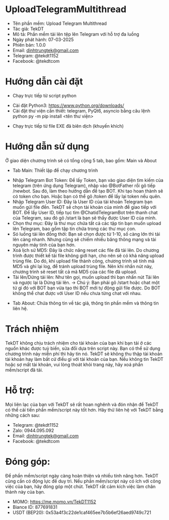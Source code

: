 # UploadTelegramMultithread
- Tên phần mềm: Upload Telegram Multithread
- Tác giả: TekDT
- Mô tả: Phần mềm tải lên tệp lên Telegram với hỗ trợ đa luồng
- Ngày phát hành: 07-03-2025
- Phiên bản: 1.0.0
- Email: dinhtrungtek@gmail.com
- Telegram: @tekdt1152
- Facebook: @tekdtcom

# Hướng dẫn cài đặt
* Chạy trực tiếp từ script python
- Cài đặt Python3: https://www.python.org/downloads/
- Cài đặt thư viện cần thiết: telegram, PyQt6, asyncio bằng câu lệnh python py -m pip install <tên thư viện>

* Chạy trực tiếp từ file EXE đã biên dịch (khuyến khích)

# Hướng dẫn sử dụng
Ở giao diện chương trình sẽ có tổng cộng 5 tab, bao gồm: Main và About
- Tab Main: Thiết lập để chạy chương trình
+ Nhập Telegram Bot Token: Để lấy Token, bạn vào giao diện tìm kiếm của telegram (trên ứng dụng Telegram), nhập vào @BotFather rồi gõ tiếp /newbot. Sau đó, làm theo hướng dẫn để tạo BOT. Khi tạo hoan thành sẽ có token cho bạn. Hoặc bạn có thể gõ /token để lấy lại token nếu quên.
+ Nhập Telegram User ID: Đây là User ID của tài khoản Telegram bạn muốn gửi file đến. TekDT sẽ chọn tài khoản của mình để giao tiếp với BOT. Để lấy User ID, tiếp tục tìm @ChatidTelegramBot trên thanh chat của Telegram, sau đó gõ /start là bạn sẽ thấy được User ID của mình.
+ Chọn thư mục: Đây là thư mục chứa tất cả các tập tin bạn muốn upload lên Telegram, bao gồm tập tin chứa trong các thư mục con.
+ Só luồng tải lên đồng thời: Bạn sẽ chọn được từ 1-10, số càng lớn thì tải lên càng nhanh. Nhưng cũng sẽ chiếm nhiều băng thông mạng và tài nguyên máy tính của bạn hơn.
+ Xoá lịch sử MD5: Đây là chức năng reset các file đã tải lên. Do chương trình được thiết kế tải file không giới hạn, cho nên sẽ có khả năng upload trùng file. Do đó, khi upload file thành công, chương trình sẽ tính mã MD5 và ghi lại log, để tránh upload trùng file. Nên khi nhấn nút này, chương trình sẽ reset tất cả mã MD5 của các file đã upload.
+ Tải lên/Dừng tải lên: Như tên gọi, muốn upload thì bạn nhấn nút Tải lên và ngược lại là Dừng tải lên.
  -> Chú ý: Bạn phải gõ /start hoặc chat một từ gì đó với BOT bạn vừa tạo thì BOT mới tự động gửi file được. Do BOT không thể chat được với User ID nếu chưa từng chat với nhau.
- Tab About: Chứa thông tin về tác giả, thông tin phần mềm và thông tin liên hệ.

# Trách nhiệm
TekDT không chịu trách nhiệm cho tài khoản của bạn khi bạn tải ở các nguồn khác được tuỳ biến, sửa đổi dựa trên script này. Bạn có thể sử dụng chương trình này miễn phí thì hãy tin nó. TekDT sẽ không thu thập tài khoản tài khoản hay làm bất cứ điều gì với tài khoản của bạn.
Nếu không tin TekDT hoặc sợ mất tài khoản, vui lòng thoát khỏi trang này, hãy xoá phần mềm/script đã tải.

# Hỗ trợ:
Mọi liên lạc của bạn với TekDT sẽ rất hoan nghênh và đón nhận để TekDT có thể cải tiến phần mềm/script này tốt hơn. Hãy thử liên hệ với TekDT bằng những cách sau:
- Telegram: @tekdt1152
- Zalo: 0944.095.092
- Email: dinhtrungtek@gmail.com
- Facebook: @tekdtcom

# Đóng góp:
Để phần mềm/script ngày càng hoàn thiện và nhiều tính năng hơn. TekDT cũng cần có động lực để duy trì. Nếu phần mềm/script này có ích với công việc của bạn, hãy đóng góp một chút. TekDT rất cảm kích việc làm chân thành này của bạn.
- MOMO: https://me.momo.vn/TekDT1152
- Biance ID: 877691831
- USDT (BEP20): 0x53a4f3c22de1caf465ee7b5b6ef26aed9749c721
